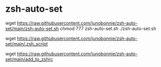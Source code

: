 # zsh-auto-set
wget https://raw.githubusercontent.com/junobonnie/zsh-auto-set/main/zsh-auto-set.sh
chmod 777 zsh-auto-set.sh
./zsh-auto-set.sh

wget https://raw.githubusercontent.com/junobonnie/zsh-auto-set/main/.zsh_script

wget https://raw.githubusercontent.com/junobonnie/zsh-auto-set/main/add_to_zshrc
